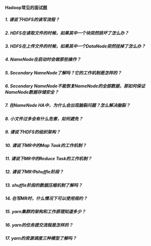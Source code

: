 #### Hadoop常见的面试题

##### 1. 请说下HDFS的读写流程？

##### 2. HDFS在读取文件的时候，如果其中一个块突然损坏了怎么办？

##### 3. HDFS在上传文件的时候，如果其中一个DataNode突然挂掉了怎么办？

##### 4. NameNode在启动时会做那些操作？

##### 5. Secondary NameNode了解吗？它的工作机制是怎样的？

##### 6. Secondary NameNode不能恢复NameNode的全部数据，那如何保证NameNode数据存储安全？

##### 7. 在NameNode HA中，为什么会出现脑裂问题？怎么解决脑裂？

##### 8. 小文件过多会有什么危害，如何避免？

##### 9. 请说下HDFS的组织架构？

##### 10. 请说下MR中的Map Task的工作机制？

##### 11. 请说下MR中的Reduce Task的工作机制？

##### 12. 请说下MR中shuffle阶段？

##### 13. shuffle阶段的数据压缩机制了解吗？

##### 14. 在写MR时，什么情况下可以使用规约？

##### 15. yarn集群的架构和工作原理知道多少？

##### 16. yarn的任务提交流程是怎样的？

##### 17. yarn的资源调度三种模型了解吗？